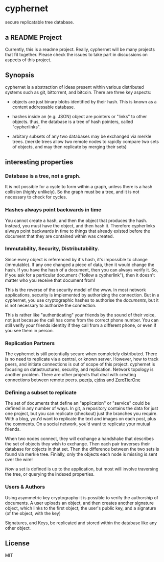 # cyphernet

secure replicatable tree database.

## a README Project

Currently, this is a readme project.
Really, cyphernet will be many projects that fit together.
Please check the issues to take part in discussions on aspects of this project.

## Synopsis

cyphernet is a abstraction of ideas present within various distributed systems
such as git, bittorrent, and bitcoin. There are three key aspects:

* objects are just binary blobs identified by their hash. This is known as a content addressable database.

* hashes inside an (e.g. JSON) object are pointers or "links" to other objects.
  thus, the database is a tree of hash pointers, called "cypherlinks".

* arbitary subsets of any two databases may be exchanged via merkle trees.
  (merkle trees allow two remote nodes to rapidly compare two sets of objects,
  and may then replicate by merging their sets)

## interesting properties

### Database is a tree, not a graph.

It is not possible for a cycle to form within a graph, unless there is a hash collision
(highly unlikely). So the graph must be a tree, and it is not necessary to check for cycles.

### Hashes always point backwards in time

You cannot create a hash, and then the object that produces the hash.
Instead, you must have the object, and then hash it.
Therefore cypherlinks always point backwards in time to things that
already existed before the document that they are contained within
was created.

### Immutability, Security, Distributability.

Since every object is referenced by it's hash, it's impossible to change (immutable).
If any one changed a piece of data, then it would change the hash.
If you have the hash of a document, then you can always verify it.
So, if you ask for a particular document ("follow a cypherlink"),
then it doesn't matter who you receive that document from!

This is the reverse of the security model of the www.
In most network applications, security is implemented by authorizing the connection.
But in a cyphernet, you use cryptographic hashes to authorise the _documents_,
but it is not necessary to authorize the connection.

This is rather like "authenticating" your friends by the sound of their voice,
not just becasue the call has come from the correct phone number. You can still verify
your friends identity if they call from a different phone, or even if you see them in person.

### Replication Partners

The cyphernet is still potentially secure when completely distributed.
There is no need to replicate via a central, or known server.
However, how to track peers, and initiate connections is out of scope of this project.
cyphernet is focusing on datastructures, security, and replication.
Network topology is another problem. There are other projects that
deal with creating connections between remote peers.
[peerjs](http://peerjs.com), [cjdns](https://github.com/cjdelisle/cjdns) and [ZeroTierOne](https://www.zerotier.com/)


### Defining a subset to replicate

The set of documents that define an "application" or "service" could be defined
in any number of ways. In git, a repository contains the data for just one
project, but you can replicate (checkout) just the branches you require.
With a blog, you'd want to replicate the text and images on each post, plus
the comments. On a social network, you'd want to replicate your mutual friends.

When two nodes connect, they will exchange a handshake that describes the set
of objects they wish to exchange. Then each pair traverses their database for
objects in that set. Then the difference between the two sets is found via
merkle tree. Finially, only the objects each node is missing is sent over
the wire!

_How_ a set is defined is up to the application, but most will involve
traversing the tree, or querying the indexed properties.

### Users & Authors

Using asymmetric key cryptography it is possible to verify the authorship of
documents. A user uploads an object, and then creates another signature
object, which links to the first object, the user's public key, and a signature
(of the object, with the key)

Signatures, and Keys, be replicated and stored within the database like any
other object.

## License

MIT

